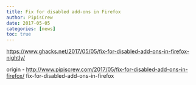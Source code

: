 ```yaml
---
title: Fix for disabled add-ons in Firefox
author: PipisCrew
date: 2017-05-05
categories: [news]
toc: true
---
```


https://www.ghacks.net/2017/05/05/fix-for-disabled-add-ons-in-firefox-nightly/

origin - http://www.pipiscrew.com/2017/05/fix-for-disabled-add-ons-in-firefox/ fix-for-disabled-add-ons-in-firefox